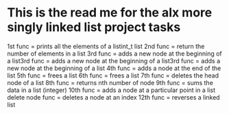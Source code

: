 This is the read me for the alx more singly linked list project tasks
===============================================================================
1st func =  prints all the elements of a listint_t list
2nd func = return the number of elements in a list
3rd func = adds a new node at the beginning of a list3rd func = adds a new node at the beginning of a list3rd func = adds a new node at the beginning of a list
4th func = adds a node at the end of the list
5th func = frees a list
6th func = frees a list
7th func = deletes the head node of a list
8th func = returns nth number of node
9th func = sums the data in a list (integer)
10th func = adds a node at a particular point in a list
delete node func = deletes a node at an index
12th func = reverses a linked list
